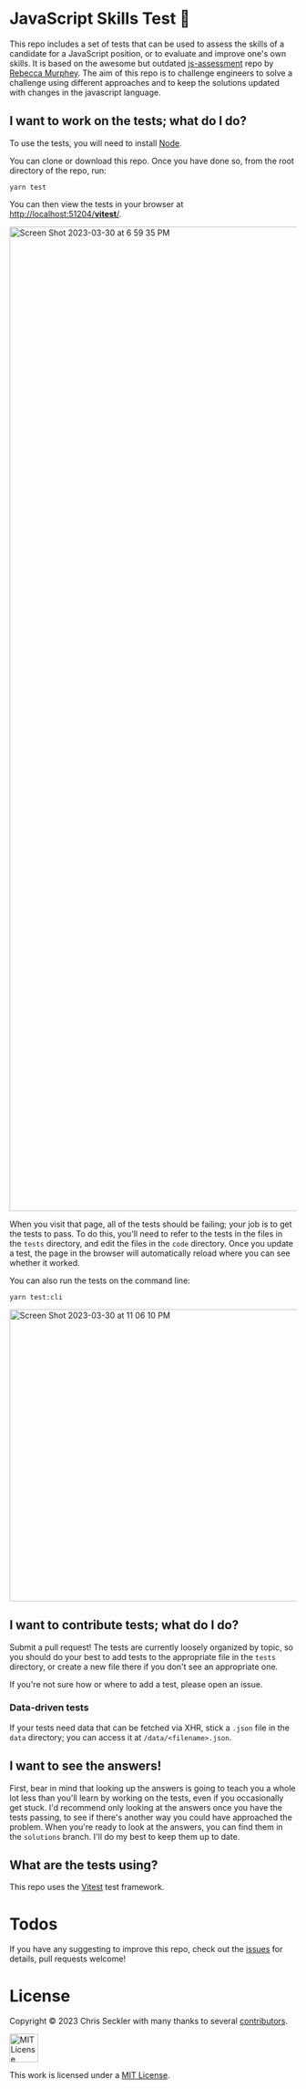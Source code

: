 # JavaScript Skills Test 📝

This repo includes a set of tests that can be used to assess the skills of
a candidate for a JavaScript position, or to evaluate and improve one's own
skills. It is based on the awesome but outdated [js-assessment](https://github.com/rmurphey/js-assessment)
repo by [Rebecca Murphey](https://github.com/rmurphey). 
The aim of this repo is to challenge engineers to solve a challenge using different approaches
and to keep the solutions updated with changes in the javascript language.

## I want to work on the tests; what do I do?

To use the tests, you will need to install [Node](https://nodejs.org/).

You can clone or download this repo. Once you have done so, from the root
directory of the repo, run:

    yarn test

You can then view the tests in your browser at
[http://localhost:51204/__vitest__/](http://localhost:51204/__vitest__/).

<img width="1726" alt="Screen Shot 2023-03-30 at 6 59 35 PM" src="https://user-images.githubusercontent.com/947856/229036305-b8987830-29d8-425b-ab86-4d43db28e25a.png">

When you visit that page, all of the tests should be failing; your job is to
get the tests to pass. To do this, you'll need to refer to the tests in the
files in the `tests` directory, and edit the files in the `code` directory.
Once you update a test, the page in the browser will automatically reload where you can see
whether it worked.

You can also run the tests on the command line:

    yarn test:cli
    
<img width="512" alt="Screen Shot 2023-03-30 at 11 06 10 PM" src="https://user-images.githubusercontent.com/947856/229037368-1a56c78c-0d4c-4e2a-b507-66d5f448e36f.png">

## I want to contribute tests; what do I do?

Submit a pull request! The tests are currently loosely organized by topic, so
you should do your best to add tests to the appropriate file in the `tests` directory, or
create a new file there if you don't see an appropriate one.

If you're not sure how or where to add a test, please open an issue.

### Data-driven tests

If your tests need data that can be fetched via XHR, stick a `.json` file in
the `data` directory; you can access it at `/data/<filename>.json`.

## I want to see the answers!

First, bear in mind that looking up the answers is going to teach you a whole
lot less than you'll learn by working on the tests, even if you occasionally get
stuck. I'd recommend only looking at the answers once you have the tests
passing, to see if there's another way you could have approached the
problem. When you're ready to look at the answers, you can find them in the `solutions`
branch. I'll do my best to keep them up to date.

## What are the tests using?

This repo uses the [Vitest](https://vitest.dev/) test framework.

# Todos

If you have any suggesting to improve this repo, check out the
[issues](https://github.com/zeckdude/javascript-skills-test/issues) for details,
pull requests welcome!

# License

Copyright &copy; 2023 Chris Seckler with many thanks to several
[contributors](https://github.com/zeckdude/javascript-skills-test/graphs/contributors).

<a rel="license" href="https://opensource.org/license/mit/"><img alt="MIT License" style="border-width:0; width: 50px" src="https://images-wixmp-ed30a86b8c4ca887773594c2.wixmp.com/i/7195e121-eded-45cf-9aab-909deebd81b2/d9ur2lg-28410b47-58fd-4a48-9b67-49c0f56c68ce.png" /></a>

This work is licensed under a <a rel="license" href="https://opensource.org/license/mit/">MIT License</a>.
